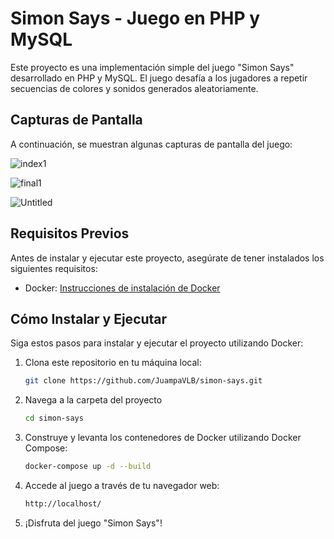 # Simon Says - Juego en PHP y MySQL

Este proyecto es una implementación simple del juego "Simon Says" desarrollado en PHP y MySQL. El juego desafía a los jugadores a repetir secuencias de colores y sonidos generados aleatoriamente.

## Capturas de Pantalla

A continuación, se muestran algunas capturas de pantalla del juego:

![index1](https://github.com/JuampaVLB/simon-says/assets/89561539/df67e5f3-0e1e-498c-87a0-ccc840372a83)

![final1](https://github.com/JuampaVLB/simon-says/assets/89561539/911a8096-bc84-4483-92a6-a2bbc250cb59)

![Untitled](https://github.com/JuampaVLB/simon-says/assets/89561539/67d00f1d-a962-4d94-81e1-ad7fe109d438)

## Requisitos Previos

Antes de instalar y ejecutar este proyecto, asegúrate de tener instalados los siguientes requisitos:

- Docker: [Instrucciones de instalación de Docker](https://docs.docker.com/get-docker/)

## Cómo Instalar y Ejecutar

Siga estos pasos para instalar y ejecutar el proyecto utilizando Docker:

1. Clona este repositorio en tu máquina local:

   ```bash
   git clone https://github.com/JuampaVLB/simon-says.git

2. Navega a la carpeta del proyecto
     ```bash
   cd simon-says
3. Construye y levanta los contenedores de Docker utilizando Docker Compose:
      ```bash
   docker-compose up -d --build
4. Accede al juego a través de tu navegador web:
      ```bash
   http://localhost/

5. ¡Disfruta del juego "Simon Says"!
